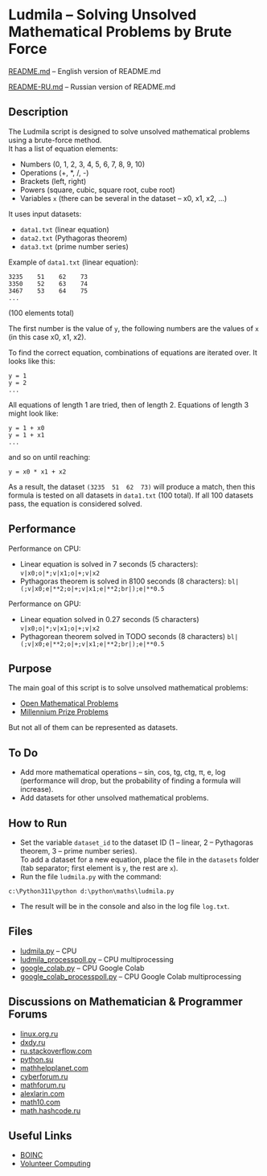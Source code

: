 # Ludmila – Solving Unsolved Mathematical Problems by Brute Force

[README.md](README.md) – English version of README.md  

[README-RU.md](README-RU.md) – Russian version of README.md  

## Description
The Ludmila script is designed to solve unsolved mathematical problems using a brute-force method.  
It has a list of equation elements:

- Numbers (0, 1, 2, 3, 4, 5, 6, 7, 8, 9, 10)
- Operations (+, *, /, -)
- Brackets (left, right)
- Powers (square, cubic, square root, cube root)
- Variables `x` (there can be several in the dataset – x0, x1, x2, ...)

It uses input datasets:
- `data1.txt` (linear equation)
- `data2.txt` (Pythagoras theorem)
- `data3.txt` (prime number series)

Example of `data1.txt` (linear equation):

```
3235    51    62    73
3350    52    63    74
3467    53    64    75
...
```
(100 elements total)

The first number is the value of `y`, the following numbers are the values of `x` (in this case x0, x1, x2).

To find the correct equation, combinations of equations are iterated over. It looks like this:

```
y = 1
y = 2
...
```

All equations of length 1 are tried, then of length 2. Equations of length 3 might look like:

```
y = 1 + x0
y = 1 + x1
...
```
and so on until reaching:

```
y = x0 * x1 + x2
```

As a result, the dataset `(3235  51  62  73)` will produce a match, then this formula is tested on all datasets in `data1.txt` (100 total). If all 100 datasets pass, the equation is considered solved.

## Performance
Performance on CPU:

- Linear equation is solved in 7 seconds (5 characters): `v|x0;o|*;v|x1;o|+;v|x2`
- Pythagoras theorem is solved in 8100 seconds (8 characters): `bl|(;v|x0;e|**2;o|+;v|x1;e|**2;br|);e|**0.5`

Performance on GPU:
- Linear equation solved in 0.27 seconds (5 characters) `v|x0;o|*;v|x1;o|+;v|x2`
- Pythagorean theorem solved in TODO seconds (8 characters) `bl|(;v|x0;e|**2;o|+;v|x1;e|**2;br|);e|**0.5`

## Purpose
The main goal of this script is to solve unsolved mathematical problems:  
- [Open Mathematical Problems](https://en.wikipedia.org/wiki/List_of_unsolved_problems_in_mathematics)
- [Millennium Prize Problems](https://en.wikipedia.org/wiki/Millennium_Prize_Problems)

But not all of them can be represented as datasets.

## To Do
- Add more mathematical operations – sin, cos, tg, ctg, π, e, log (performance will drop, but the probability of finding a formula will increase).
- Add datasets for other unsolved mathematical problems.

## How to Run
- Set the variable `dataset_id` to the dataset ID (1 – linear, 2 – Pythagoras theorem, 3 – prime number series).  
  To add a dataset for a new equation, place the file in the `datasets` folder (tab separator; first element is `y`, the rest are `x`).
- Run the file `ludmila.py` with the command:
```
c:\Python311\python d:\python\maths\ludmila.py
```
- The result will be in the console and also in the log file `log.txt`.

## Files
- [ludmila.py](ludmila.py) – CPU
- [ludmila_processpoll.py](ludmila_processpoll.py) – CPU multiprocessing
- [google_colab.py](google_colab.py) – CPU Google Colab
- [google_colab_processpoll.py](google_colab_processpoll.py) – CPU Google Colab multiprocessing  

## Discussions on Mathematician & Programmer Forums
- [linux.org.ru](https://www.linux.org.ru/forum/general/16478781)
- [dxdy.ru](https://dxdy.ru/topic146962.html)
- [ru.stackoverflow.com](https://ru.stackoverflow.com/questions/1318101/gpu-%d0%b2%d1%8b%d1%87%d0%b8%d1%81%d0%bb%d0%b5%d0%bd%d0%b8%d1%8f-%d0%b2%d0%bc%d0%b5%d1%81%d1%82%d0%be-cpu-%d0%b2%d1%8b%d1%87%d0%b8%d1%81%d0%bb%d0%b5%d0%bd%d0%b8%d0%b9)
- [python.su](https://python.su/forum/topic/40596/)
- [mathhelpplanet.com](http://mathhelpplanet.com/viewtopic.php?f=51&t=74861)
- [cyberforum.ru](https://www.cyberforum.ru/python-science/thread2865629.html)
- [mathforum.ru](http://www.mathforum.ru/forum/read/1/103766/)
- [alexlarin.com](https://alexlarin.com/viewtopic.php?f=4&t=17347)
- [math10.com](https://www.math10.com/ru/forum/viewtopic.php?f=42&t=3185)
- [math.hashcode.ru](http://math.hashcode.ru/questions/226775/python-ludmila-%D1%80%D0%B5%D1%88%D0%B5%D0%BD%D0%B8%D0%B5-%D0%BD%D0%B5%D1%80%D0%B5%D1%88%D0%B5%D0%BD%D0%BD%D1%8B%D1%85-%D0%BC%D0%B0%D1%82%D0%B5%D0%BC%D0%B0%D1%82%D0%B8%D1%87%D0%B5%D1%81%D0%BA%D0%B8%D1%85-%D0%B7%D0%B0%D0%B4%D0%B0%D1%87-%D0%BC%D0%B5%D1%82%D0%BE%D0%B4%D0%BE%D0%BC-%D0%BF%D0%BE%D0%B4%D0%B1%D0%BE%D1%80%D0%B0)

## Useful Links
- [BOINC](https://en.wikipedia.org/wiki/BOINC)
- [Volunteer Computing](https://en.wikipedia.org/wiki/Volunteer_computing)
